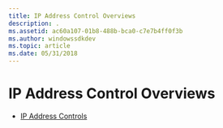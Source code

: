 ```yaml
---
title: IP Address Control Overviews
description: .
ms.assetid: ac60a107-01b8-488b-bca0-c7e7b4ff0f3b
ms.author: windowssdkdev
ms.topic: article
ms.date: 05/31/2018
---
```


# IP Address Control Overviews

-   [IP Address Controls](ip-address-controls.md)

 

 




